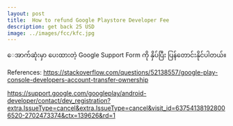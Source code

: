 ```yaml
---
layout: post
title:  How to refund Google Playstore Developer Fee
description: get back 25 USD
image: ../images/fcc/kfc.jpg
---
```


ေအာက်ဆုံးမှာ ပေးထားတဲ့ Google Support Form ကို နှိပ်ပြီး ပြန်တောင်းနိုင်ပါတယ်။



References:
https://stackoverflow.com/questions/52138557/google-play-console-developers-account-transfer-ownership

https://support.google.com/googleplay/android-developer/contact/dev_registration?extra.IssueType=cancel&extra.IssueType=cancel&visit_id=637541381928006520-2702473374&ctx=139626&rd=1








